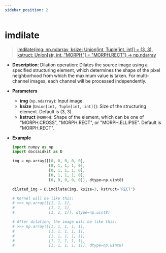 ```yaml
---
sidebar_position: 2
---
```


# imdilate

>[imdilate(img: np.ndarray, ksize: Union[int, Tuple[int, int]] = (3, 3), kstruct: Union[str, int, "MORPH"] = "MORPH.RECT") -> np.ndarray](https://github.com/DocsaidLab/DocsaidKit/blob/012540eebaebb2718987dd3ec0f7dcf40f403caa/docsaidkit/vision/morphology.py#L45)

- **Description**: Dilation operation: Dilates the source image using a specified structuring element, which determines the shape of the pixel neighborhood from which the maximum value is taken. For multi-channel images, each channel will be processed independently.

- **Parameters**

    - **img** (`np.ndarray`): Input image.
    - **ksize** (`Union[int, Tuple[int, int]]`): Size of the structuring element. Default is (3, 3).
    - **kstruct** (`MORPH`): Shape of the element, which can be one of "MORPH.CROSS", "MORPH.RECT", or "MORPH.ELLIPSE". Default is "MORPH.RECT".

- **Example**

    ```python
    import numpy as np
    import docsaidkit as D

    img = np.array([[0, 0, 0, 0, 0],
                    [0, 1, 1, 1, 0],
                    [0, 1, 1, 1, 0],
                    [0, 1, 1, 1, 0],
                    [0, 0, 0, 0, 0]], dtype=np.uint8)

    dilated_img = D.imdilate(img, ksize=3, kstruct='RECT')

    # Kernel will be like this:
    # >>> np.array([[1, 1, 1],
    #               [1, 1, 1],
    #               [1, 1, 1]], dtype=np.uint8)

    # After dilation, the image will be like this:
    # >>> np.array([[1, 1, 1, 1, 1],
    #               [1, 1, 1, 1, 1],
    #               [1, 1, 1, 1, 1],
    #               [1, 1, 1, 1, 1],
    #               [1, 1, 1, 1, 1]], dtype=np.uint8)
    ```

